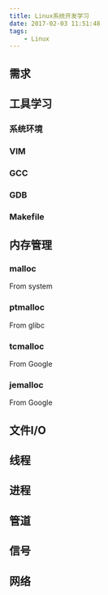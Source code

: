 ```yaml
---
title: Linux系统开发学习
date: 2017-02-03 11:51:48
tags:
    - Linux
---
```


## 需求

## 工具学习

### 系统环境

### VIM

### GCC

### GDB

### Makefile

## 内存管理

### malloc

From system

### ptmalloc

From glibc

### tcmalloc

From Google

### jemalloc

From Google

## 文件I/O

## 线程

## 进程

## 管道

## 信号

## 网络
